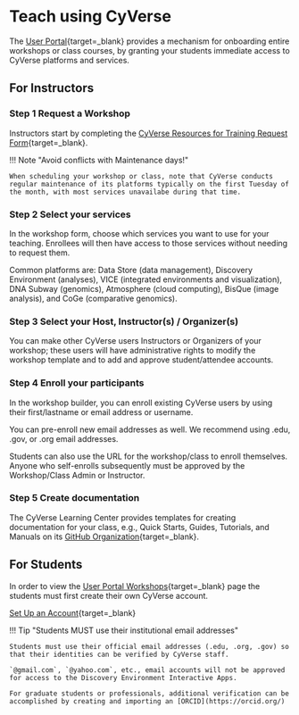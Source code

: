 # Teach using CyVerse 

The [User Portal](https://user.cyverse.org){target=_blank} provides a mechanism for onboarding entire workshops or class courses, by granting your students immediate access to CyVerse platforms and services.

## For Instructors

### Step 1 Request a Workshop

Instructors start by completing the [CyVerse Resources for Training Request Form](https://user.cyverse.org/requests/8){target=_blank}. 

!!! Note "Avoid conflicts with Maintenance days!"

    When scheduling your workshop or class, note that CyVerse conducts regular maintenance of its platforms typically on the first Tuesday of the month, with most services unavailabe during that time. 
    
### Step 2 Select your services

In the workshop form, choose which services you want to use for your teaching. Enrollees will then have access to
those services without needing to request them.

Common platforms are: Data Store (data management), Discovery Environment (analyses), VICE (integrated environments and visualization), DNA Subway (genomics), Atmosphere (cloud computing), BisQue (image analysis), and CoGe (comparative genomics).

### Step 3 Select your Host, Instructor(s) / Organizer(s)

You can make other CyVerse users Instructors or Organizers of your workshop; these users will have administrative rights to modify the workshop template and to add and approve student/attendee accounts.

### Step 4 Enroll your participants

In the workshop builder, you can enroll existing CyVerse users by using their first/lastname or email address or username. 

You can pre-enroll new email addresses as well. We recommend using .edu, .gov, or .org email addresses. 

Students can also use the URL for the workshop/class to enroll themselves. Anyone who self-enrolls subsequently must be approved by the Workshop/Class Admin or Instructor.

### Step 5 Create documentation

The CyVerse Learning Center provides templates for creating documentation for your class, e.g., Quick Starts, Guides, Tutorials, and Manuals on its [GitHub Organization](){target=_blank}.

## For Students

In order to view the [User Portal Workshops](https://user.cyverse.org){target=_blank} page the students must first create their own CyVerse account.

[Set Up an Account](../account.md){target=_blank}

!!! Tip "Students MUST use their institutional email addresses"

    Students must use their official email addresses (.edu, .org, .gov) so that their identities can be verified by CyVerse staff.
    
    `@gmail.com`, `@yahoo.com`, etc., email accounts will not be approved for access to the Discovery Environment Interactive Apps.
    
    For graduate students or professionals, additional verification can be accomplished by creating and importing an [ORCID](https://orcid.org/)
    
